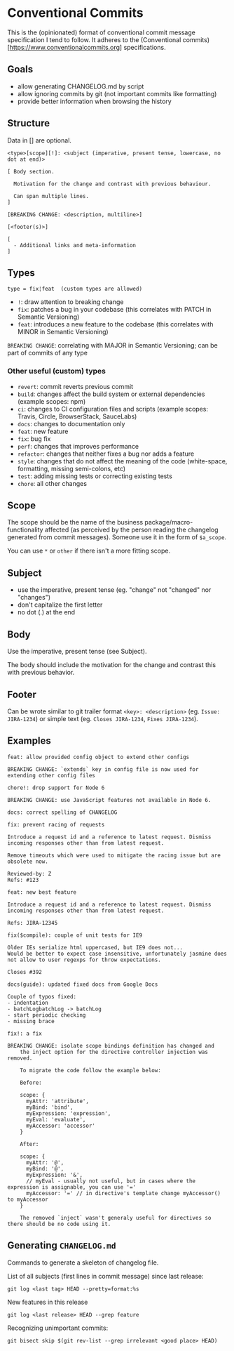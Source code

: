 # Conventional Commits

This is the (opinionated) format of conventional commit message specification I tend to follow.
It adheres to the (Conventional commits)[https://www.conventionalcommits.org] specifications.

## Goals

* allow generating CHANGELOG.md by script
* allow ignoring commits by git (not important commits like formatting)
* provide better information when browsing the history

## Structure

Data in [] are optional.

```
<type>[scope][!]: <subject (imperative, present tense, lowercase, no dot at end)>

[ Body section.

  Motivation for the change and contrast with previous behaviour.

  Can span multiple lines.
]

[BREAKING CHANGE: <description, multiline>]

[<footer(s)>]

[
  - Additional links and meta-information
]
```

## Types

```
type = fix¦feat  (custom types are allowed)
```

* `!`: draw attention to breaking change
* `fix`: patches a bug in your codebase (this correlates with PATCH in Semantic Versioning)
* `feat`: introduces a new feature to the codebase (this correlates with MINOR in Semantic Versioning)

`BREAKING CHANGE`: correlating with MAJOR in Semantic Versioning; can be part of commits of any type

### Other useful (custom) types

* `revert`: commit reverts previous commit
* `build`: changes affect the build system or external dependencies (example scopes: npm)
* `ci`: changes to CI configuration files and scripts (example scopes: Travis, Circle, BrowserStack, SauceLabs)
* `docs`: changes to documentation only
* `feat`: new feature
* `fix`: bug fix
* `perf`: changes that improves performance
* `refactor`: changes that neither fixes a bug nor adds a feature
* `style`: changes that do not affect the meaning of the code (white-space, formatting, missing semi-colons, etc)
* `test`: adding missing tests or correcting existing tests
* `chore`: all other changes

## Scope

The scope should be the name of the business package/macro-functionality affected (as perceived by the person reading the changelog generated from commit messages).
Someone use it in the form of `$a_scope`.

You can use `*` or `other` if there isn't a more fitting scope.

## Subject

* use the imperative, present tense (eg. "change" not "changed" nor "changes")
* don't capitalize the first letter
* no dot (.) at the end

## Body

Use the imperative, present tense (see Subject).

The body should include the motivation for the change and contrast this with previous behavior.

## Footer

Can be wrote similar to git trailer format `<key>: <description>` (eg. `Issue: JIRA-1234`) or simple text (eg. `Closes JIRA-1234`, `Fixes JIRA-1234`).

## Examples

```
feat: allow provided config object to extend other configs

BREAKING CHANGE: `extends` key in config file is now used for extending other config files
```

```
chore!: drop support for Node 6

BREAKING CHANGE: use JavaScript features not available in Node 6.
```

```
docs: correct spelling of CHANGELOG
```

```
fix: prevent racing of requests

Introduce a request id and a reference to latest request. Dismiss
incoming responses other than from latest request.

Remove timeouts which were used to mitigate the racing issue but are
obsolete now.

Reviewed-by: Z
Refs: #123
```

```
feat: new best feature

Introduce a request id and a reference to latest request. Dismiss
incoming responses other than from latest request.

Refs: JIRA-12345
```

```
fix($compile): couple of unit tests for IE9

Older IEs serialize html uppercased, but IE9 does not...
Would be better to expect case insensitive, unfortunately jasmine does
not allow to user regexps for throw expectations.

Closes #392
```

```
docs(guide): updated fixed docs from Google Docs

Couple of typos fixed:
- indentation
- batchLogbatchLog -> batchLog
- start periodic checking
- missing brace
```

```
fix!: a fix

BREAKING CHANGE: isolate scope bindings definition has changed and
    the inject option for the directive controller injection was removed.
    
    To migrate the code follow the example below:
    
    Before:
    
    scope: {
      myAttr: 'attribute',
      myBind: 'bind',
      myExpression: 'expression',
      myEval: 'evaluate',
      myAccessor: 'accessor'
    }
    
    After:
    
    scope: {
      myAttr: '@',
      myBind: '@',
      myExpression: '&',
      // myEval - usually not useful, but in cases where the expression is assignable, you can use '='
      myAccessor: '=' // in directive's template change myAccessor() to myAccessor
    }
    
    The removed `inject` wasn't generaly useful for directives so there should be no code using it.
```

## Generating `CHANGELOG.md`
Commands to generate a skeleton of changelog file.

List of all subjects (first lines in commit message) since last release:
```
git log <last tag> HEAD --pretty=format:%s
```

New features in this release
```
git log <last release> HEAD --grep feature
```

Recognizing unimportant commits:
```
git bisect skip $(git rev-list --grep irrelevant <good place> HEAD)
```

